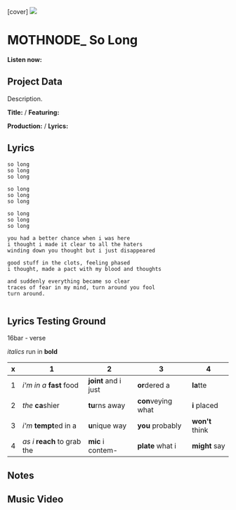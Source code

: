 [cover] ![](57175019_319474918741616_8502199518755923887_n.jpg)

# MOTHNODE_ So Long

**Listen now:** 

## Project Data

Description.


**Title:**  / **Featuring:** 

**Production:**  / **Lyrics:** 

## Lyrics

```
so long
so long
so long

so long 
so long
so long 

so long 
so long
so long 

you had a better chance when i was here
i thought i made it clear to all the haters 
winding down you thought but i just disappeared

good stuff in the clots, feeling phased
i thought, made a pact with my blood and thoughts

and suddenly everything became so clear
traces of fear in my mind, turn around you fool
turn around.


```

## Lyrics Testing Ground

16bar - verse

*italics* run in
**bold**

| x | 1 | 2 | 3 | 4 |
|---|---|---|---|---|
| 1 | *i'm in a* **fast** food | **joint** and i just  | **or**dered a  | **la**tte  |
| 2 | *the* **ca**shier | **tu**rns away  |  **con**veying what |  **i** placed |
| 3 | *i'm* **tempt**ed in a | **u**nique way  |  **you** probably |  **won't** think |
| 4 | *as i* **reach** to grab the |  **mic** i contem-  | **plate** what i | **might** say |

## Notes

## Music Video
